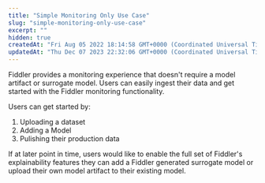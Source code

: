 ```yaml
---
title: "Simple Monitoring Only Use Case"
slug: "simple-monitoring-only-use-case"
excerpt: ""
hidden: true
createdAt: "Fri Aug 05 2022 18:14:58 GMT+0000 (Coordinated Universal Time)"
updatedAt: "Thu Dec 07 2023 22:32:06 GMT+0000 (Coordinated Universal Time)"
---
```

Fiddler provides a monitoring experience that doesn't require a model artifact or surrogate model. Users can easily ingest their data and get started with the Fiddler monitoring functionality. 

Users can get started by:

1. Uploading a dataset
2. Adding a Model
3. Pulishing their production data

If at later point in time, users would like to enable the full set of Fiddler's explainability features they can add  a Fiddler generated surrogate model or upload their own model artifact to their existing model.
